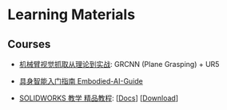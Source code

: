 # Learning Materials

## Courses

- [机械臂视觉抓取从理论到实战](https://www.bilibili.com/video/BV1zP4y1S7yy/?spm_id_from=333.1387.homepage.video_card.click&vd_source=02d17afa86e1a24aea6ec3147fc08936): GRCNN (Plane Grasping) + UR5
- [具身智能入门指南 Embodied-AI-Guide](https://github.com/TianxingChen/Embodied-AI-Guide)

- [SOLIDWORKS 教学 精品教程](https://www.bilibili.com/video/BV1iw411Z7HZ/?spm_id_from=333.337.search-card.all.click&vd_source=a83ed9f5a5c724720d224bdca866789e): [[Docs](https://ifcski218x.feishu.cn/docx/WbhBdLwxYo06CUx4kCxcFTWbnyb)] [[Download](https://pan.baidu.com/s/1KiVsAVrje4vxoC8YCVtQSA?pwd=aqi6)]